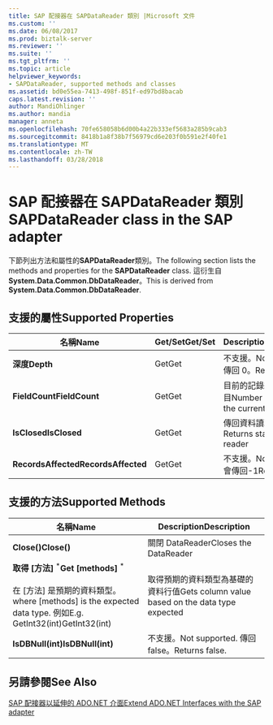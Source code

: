 ```yaml
---
title: SAP 配接器在 SAPDataReader 類別 |Microsoft 文件
ms.custom: ''
ms.date: 06/08/2017
ms.prod: biztalk-server
ms.reviewer: ''
ms.suite: ''
ms.tgt_pltfrm: ''
ms.topic: article
helpviewer_keywords:
- SAPDataReader, supported methods and classes
ms.assetid: bd0e55ea-7413-498f-851f-ed97bd8bacab
caps.latest.revision: ''
author: MandiOhlinger
ms.author: mandia
manager: anneta
ms.openlocfilehash: 70fe658058b6d00b4a22b333ef5683a285b9cab3
ms.sourcegitcommit: 8418b1a8f38b7f56979cd6e203f0b591e2f40fe1
ms.translationtype: MT
ms.contentlocale: zh-TW
ms.lasthandoff: 03/28/2018
---
```

# <a name="sapdatareader-class-in-the-sap-adapter"></a><span data-ttu-id="55cbd-102">SAP 配接器在 SAPDataReader 類別</span><span class="sxs-lookup"><span data-stu-id="55cbd-102">SAPDataReader class in the SAP adapter</span></span>
<span data-ttu-id="55cbd-103">下節列出方法和屬性的**SAPDataReader**類別。</span><span class="sxs-lookup"><span data-stu-id="55cbd-103">The following section lists the methods and properties for the **SAPDataReader** class.</span></span> <span data-ttu-id="55cbd-104">這衍生自**System.Data.Common.DbDataReader**。</span><span class="sxs-lookup"><span data-stu-id="55cbd-104">This is derived from **System.Data.Common.DbDataReader**.</span></span>  
  
## <a name="supported-properties"></a><span data-ttu-id="55cbd-105">支援的屬性</span><span class="sxs-lookup"><span data-stu-id="55cbd-105">Supported Properties</span></span>  
  
|<span data-ttu-id="55cbd-106">名稱</span><span class="sxs-lookup"><span data-stu-id="55cbd-106">Name</span></span>|<span data-ttu-id="55cbd-107">Get/Set</span><span class="sxs-lookup"><span data-stu-id="55cbd-107">Get/Set</span></span>|<span data-ttu-id="55cbd-108">Description</span><span class="sxs-lookup"><span data-stu-id="55cbd-108">Description</span></span>|  
|----------|--------------|-----------------|  
|<span data-ttu-id="55cbd-109">**深度**</span><span class="sxs-lookup"><span data-stu-id="55cbd-109">**Depth**</span></span>|<span data-ttu-id="55cbd-110">Get</span><span class="sxs-lookup"><span data-stu-id="55cbd-110">Get</span></span>|<span data-ttu-id="55cbd-111">不支援。</span><span class="sxs-lookup"><span data-stu-id="55cbd-111">Not supported.</span></span> <span data-ttu-id="55cbd-112">傳回 0。</span><span class="sxs-lookup"><span data-stu-id="55cbd-112">Returns 0.</span></span>|  
|<span data-ttu-id="55cbd-113">**FieldCount**</span><span class="sxs-lookup"><span data-stu-id="55cbd-113">**FieldCount**</span></span>|<span data-ttu-id="55cbd-114">Get</span><span class="sxs-lookup"><span data-stu-id="55cbd-114">Get</span></span>|<span data-ttu-id="55cbd-115">目前的記錄組中的欄位數目</span><span class="sxs-lookup"><span data-stu-id="55cbd-115">Number of fields in the current record set</span></span>|  
|<span data-ttu-id="55cbd-116">**IsClosed**</span><span class="sxs-lookup"><span data-stu-id="55cbd-116">**IsClosed**</span></span>|<span data-ttu-id="55cbd-117">Get</span><span class="sxs-lookup"><span data-stu-id="55cbd-117">Get</span></span>|<span data-ttu-id="55cbd-118">傳回資料讀取器的狀態</span><span class="sxs-lookup"><span data-stu-id="55cbd-118">Returns status of data reader</span></span>|  
|<span data-ttu-id="55cbd-119">**RecordsAffected**</span><span class="sxs-lookup"><span data-stu-id="55cbd-119">**RecordsAffected**</span></span>|<span data-ttu-id="55cbd-120">Get</span><span class="sxs-lookup"><span data-stu-id="55cbd-120">Get</span></span>|<span data-ttu-id="55cbd-121">不支援。</span><span class="sxs-lookup"><span data-stu-id="55cbd-121">Not supported.</span></span> <span data-ttu-id="55cbd-122">會傳回-1</span><span class="sxs-lookup"><span data-stu-id="55cbd-122">Returns -1</span></span>|  
  
## <a name="supported-methods"></a><span data-ttu-id="55cbd-123">支援的方法</span><span class="sxs-lookup"><span data-stu-id="55cbd-123">Supported Methods</span></span>  
  
|<span data-ttu-id="55cbd-124">名稱</span><span class="sxs-lookup"><span data-stu-id="55cbd-124">Name</span></span>|<span data-ttu-id="55cbd-125">Description</span><span class="sxs-lookup"><span data-stu-id="55cbd-125">Description</span></span>|  
|----------|-----------------|  
|<span data-ttu-id="55cbd-126">**Close()**</span><span class="sxs-lookup"><span data-stu-id="55cbd-126">**Close()**</span></span>|<span data-ttu-id="55cbd-127">關閉 DataReader</span><span class="sxs-lookup"><span data-stu-id="55cbd-127">Closes the DataReader</span></span>|  
|<span data-ttu-id="55cbd-128">**取得 [方法]** <sup>\*</sup></span><span class="sxs-lookup"><span data-stu-id="55cbd-128">**Get [methods]** <sup>\*</sup></span></span><br /><br /> <span data-ttu-id="55cbd-129">在 [方法] 是預期的資料類型。</span><span class="sxs-lookup"><span data-stu-id="55cbd-129">where [methods] is the expected data type.</span></span> <span data-ttu-id="55cbd-130">例如</span><span class="sxs-lookup"><span data-stu-id="55cbd-130">E.g.</span></span> <span data-ttu-id="55cbd-131">GetInt32(int)</span><span class="sxs-lookup"><span data-stu-id="55cbd-131">GetInt32(int)</span></span>|<span data-ttu-id="55cbd-132">取得預期的資料類型為基礎的資料行值</span><span class="sxs-lookup"><span data-stu-id="55cbd-132">Gets column value based on the data type expected</span></span>|  
|<span data-ttu-id="55cbd-133">**IsDBNull(int)**</span><span class="sxs-lookup"><span data-stu-id="55cbd-133">**IsDBNull(int)**</span></span>|<span data-ttu-id="55cbd-134">不支援。</span><span class="sxs-lookup"><span data-stu-id="55cbd-134">Not supported.</span></span> <span data-ttu-id="55cbd-135">傳回 false。</span><span class="sxs-lookup"><span data-stu-id="55cbd-135">Returns false.</span></span>|  
  
## <a name="see-also"></a><span data-ttu-id="55cbd-136">另請參閱</span><span class="sxs-lookup"><span data-stu-id="55cbd-136">See Also</span></span>  
 [<span data-ttu-id="55cbd-137">SAP 配接器以延伸的 ADO.NET 介面</span><span class="sxs-lookup"><span data-stu-id="55cbd-137">Extend ADO.NET Interfaces with the SAP adapter</span></span>](../../adapters-and-accelerators/adapter-sap/extend-ado-net-interfaces-with-the-sap-adapter.md)